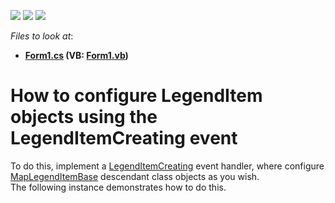 <!-- default badges list -->
![](https://img.shields.io/endpoint?url=https://codecentral.devexpress.com/api/v1/VersionRange/128576215/14.1.3%2B)
[![](https://img.shields.io/badge/Open_in_DevExpress_Support_Center-FF7200?style=flat-square&logo=DevExpress&logoColor=white)](https://supportcenter.devexpress.com/ticket/details/T142996)
[![](https://img.shields.io/badge/📖_How_to_use_DevExpress_Examples-e9f6fc?style=flat-square)](https://docs.devexpress.com/GeneralInformation/403183)
<!-- default badges end -->
<!-- default file list -->
*Files to look at*:

* **[Form1.cs](./CS/LegendItemCreatingExample/Form1.cs) (VB: [Form1.vb](./VB/LegendItemCreatingExample/Form1.vb))**
<!-- default file list end -->
# How to configure LegendItem objects using the LegendItemCreating event


<p>To do this, implement a <a href="https://documentation.devexpress.com/#WindowsForms/DevExpressXtraMapMapControl_LegendItemCreatingtopic">LegendItemCreating</a> event handler, where configure <a href="https://documentation.devexpress.com/#WindowsForms/clsDevExpressXtraMapMapLegendItemBasetopic">MapLegendItemBase</a> descendant class objects as you wish.<br />The following instance demonstrates how to do this.</p>

<br/>


